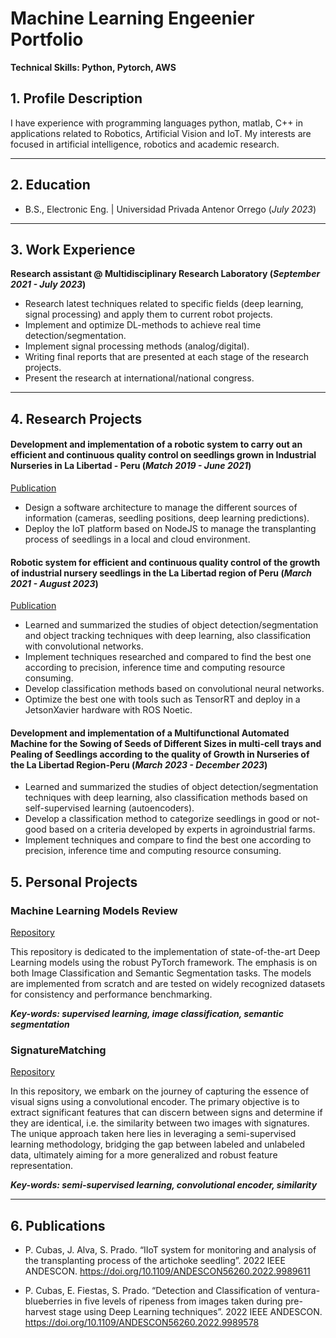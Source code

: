 # Machine Learning Engeenier Portfolio

**Technical Skills: Python, Pytorch, AWS**

## 1. Profile Description
I have experience with programming languages python, matlab, C++ in applications related to Robotics, Artificial Vision and IoT. My interests are focused in artificial intelligence, robotics and academic research.

---
## 2. Education
- B.S., Electronic Eng. | Universidad Privada Antenor Orrego (_July 2023_)

---
## 3. Work Experience
**Research assistant @ Multidisciplinary Research Laboratory (_September 2021 - July 2023_)**
- Research latest techniques related to specific fields (deep learning, signal processing) and apply them to current robot projects.
- Implement and optimize DL-methods to achieve real time detection/segmentation.
- Implement signal processing methods (analog/digital).
- Writing final reports that are presented at each stage of the research projects.
- Present the research at international/national congress.

----
## 4. Research Projects

#### Development and implementation of a robotic system to carry out an efficient and continuous quality control on seedlings grown in Industrial Nurseries in La Libertad - Peru (_Match 2019 - June 2021_)

[Publication](https://doi.org/10.1109/ANDESCON56260.2022.9989611)

- Design a software architecture to manage the different sources of information (cameras, seedling positions, deep learning predictions).
- Deploy the IoT platform based on NodeJS to manage the transplanting process of seedlings in a local and cloud environment.


#### Robotic system for efficient and continuous quality control of the growth of industrial nursery seedlings in the La Libertad region of Peru (_March 2021 - August 2023_)

[Publication](https://doi.org/10.1109/ANDESCON56260.2022.9989578)

- Learned and summarized the studies of object detection/segmentation and object tracking techniques with deep learning, also classification with convolutional networks.
- Implement techniques researched and compared to find the best one according to precision, inference time and computing resource consuming.
- Develop classification methods based on convolutional neural networks.
- Optimize the best one with tools such as TensorRT and deploy in a JetsonXavier hardware with ROS Noetic.

#### Development and implementation of a Multifunctional Automated Machine for the Sowing of Seeds of Different Sizes in multi-cell trays and Pealing of Seedlings according to the quality of Growth in Nurseries of the La Libertad Region-Peru (_March 2023 - December 2023_)

- Learned and summarized the studies of object detection/segmentation techniques with deep learning, also classification methods based on self-supervised learning (autoencoders).
- Develop a classification method to categorize seedlings in good or not-good based on a criteria developed by experts in agroindustrial farms.
- Implement techniques and compare to find the best one according to precision, inference time and computing resource consuming.

## 5. Personal Projects

### Machine Learning Models Review 
[Repository](https://github.com/pQbas/Machine-Learning-Models-Review.git)

This repository is dedicated to the implementation of state-of-the-art Deep Learning models using the robust PyTorch framework. The emphasis is on both Image Classification and Semantic Segmentation tasks. The models are implemented from scratch and are tested on widely recognized datasets for consistency and performance benchmarking.

***Key-words: supervised learning, image classification, semantic segmentation***


### SignatureMatching 
[Repository](https://github.com/pQbas/SignatureMatcher.git)

In this repository, we embark on the journey of capturing the essence of visual signs using a convolutional encoder. The primary objective is to extract significant features that can discern between signs and determine if they are identical, i.e. the similarity between two images with signatures. The unique approach taken here lies in leveraging a semi-supervised learning methodology, bridging the gap between labeled and unlabeled data, ultimately aiming for a more generalized and robust feature representation.

***Key-words: semi-supervised learning, convolutional encoder, similarity***

---

## 6. Publications

- P. Cubas, J. Alva, S. Prado. “IIoT system for monitoring and analysis of the transplanting process of the artichoke seedling”. 2022 IEEE ANDESCON. https://doi.org/10.1109/ANDESCON56260.2022.9989611

- P. Cubas, E. Fiestas, S. Prado. “Detection and Classification of ventura-blueberries in five levels of ripeness from images taken during pre-harvest stage using Deep Learning techniques”. 2022 IEEE ANDESCON. https://doi.org/10.1109/ANDESCON56260.2022.9989578